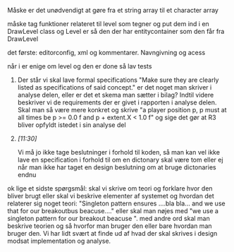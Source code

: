 Måske er det unødvendigt at gøre fra et string array til et character array



måske tag funktioner relateret til level som tegner og put dem ind i en DrawLevel class og Level er så den der har entitycontainer som den får fra DrawLevel

det første: editorconfig, xml og kommentarer. Navngivning og acess


når i er enige om level og den er done så lav tests

1.  Der står vi skal lave formal specifications "Make sure they are clearly listed as specifications of said concept." er det noget man skriver i analyse delen, eller er det et skema man sætter i bilag? Indtil videre beskriver vi de requirements der er givet i rapporten i analyse delen. Skal man så være mere konkret og skrive "a player position p, p must at all times be p >= 0.0 f and p + extent.X < 1.0 f" og sige det gør at R3 bliver opfyldt istedet i sin analyse del
    
2.  _[_11:30_]_
    
    Vi må jo ikke tage beslutninger i forhold til koden, så man kan vel ikke lave en specification i forhold til om en dictonary skal være tom eller ej når man ikke har taget en design beslutning om at bruge dictonaries endnu

ok lige et sidste spørgsmål: skal vi skrive om teori og forklare hvor den bliver brugt eller skal vi beskrive elementer af systemet og hvordan det relaterer sig noget teori: "Singleton pattern ensures ....bla bla... and we use that for our breakoutbus beacuse...." eller skal man nøjes med "we use a singleton pattern for our breakout beacuse ". med andre ord skal man beskrive teorien og så hvorfor man bruger den eller bare hvordan man bruger den. Vi har lidt svært at finde ud af hvad der skal skrives i design modsat implementation og analyse.
